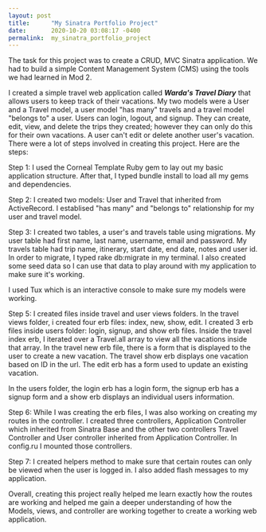 ```yaml
---
layout: post
title:      "My Sinatra Portfolio Project"
date:       2020-10-20 03:08:17 -0400
permalink:  my_sinatra_portfolio_project
---
```



 The task for this project was to create a CRUD, MVC Sinatra application. We had to build a simple Content Management System (CMS) using the tools we had learned in Mod 2. 

I created a simple travel web application called ***Warda's Travel Diary*** that allows users to keep track of their vacations. My two models were a User and a Travel model, a user model "has many" travels and a travel model "belongs to" a user.  Users can login, logout, and signup. They can create, edit, view, and delete the trips they created; however they can only do this for their own vacations. A user can't edit or delete another user's vacation. There were a lot of steps involved in creating this project. Here are the steps:
	
Step 1: I used the Corneal Template Ruby gem to lay out my basic application structure. After that, I typed bundle install to load all my gems and dependencies. 

Step 2: I created two models: User and Travel that inherited from ActiveRecord. I establised "has many" and "belongs to" relationship for my user and travel model.

Step 3: I created two tables, a user's and travels table using migrations. My user table had first name, last name, username, email and password. My travels table had trip name, itinerary, start date, end date, notes and user id. In order to migrate, I typed rake db:migrate in my terminal. I also created some seed data so I can use that data to play around with my application to make sure it's working.

I used Tux which is an interactive console to make sure my models were working. 

Step 5: I created files inside travel and user views folders. In the travel views folder, i created four erb files: index, new, show, edit.  I created 3 erb files inside users folder: login, signup, and show erb files. Inside the travel index erb, I iterated over a Travel.all array to view all the vacations inside that array. In the travel new erb file, there is a form that is displayed to the user to create a new vacation. The travel show erb displays one vacation based on ID in the url. The edit erb has a form used to update an existing vacation.

In the users folder, the login erb has a login form, the signup erb has a signup form and a show erb displays an individual users information.

Step 6: While I was creating the erb files, I was also working on creating my routes in the controller. I created three controllers, Application Controller which inherited from Sinatra Base and the other two controllers Travel Controller and User controller inherited from Application Controller. In config.ru I mounted those controllers. 

Step 7: I created helpers method to make sure that certain routes can only be viewed when the user is logged in. I also added flash messages to my application.

Overall, creating this project really helped me learn exactly how the routes are working and helped me gain a deeper understanding of how the Models, views, and controller are working together to create a working web application.






